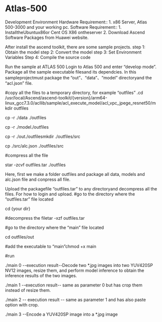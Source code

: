 # Atlas-500
Development Environment 
Hardware Requirement:: 1. x86 Server, Atlas 500-3000 and your working pc. 
Software Requirement:: 1. InstalltheUbuntux86or Cent OS X86 ontheserver  2. Download Ascend Software Packages from Huawei website. 

After install the ascend toolkit, there are some sample projects. 
step 1: Obtain the model
step 2: Convert the model
step 3: Set Environment Variables 
Step 4: Compile the source code

Run the sample at ATLAS 500
Login to Atlas 500 and enter “develop mode”. 
Package all the sample executable filesand its dependcies. In this sampleprojectmust package the “out”、“data”、“model” directoryand the “acl.json” file.

#copy all the files to a temporary directory, for example “outfiles”
.cd /usr/local/Ascend/ascend-toolkit/{version}/arm64-linux_gcc7.3.0/acllib/sample/acl_execute_model/acl_vpc_jpege_resnet50/mkdir outfiles

cp -r ./data ./outfiles

cp -r ./model./outfiles

cp -r ./out./outfilesmkdir ./outfiles/src

cp ./src/alc.json ./outfiles/src

#compress all the file

star -zcvf outfiles.tar ./outfiles

Here, first we make a folder outfiles and package all data, models and alc.json file and conpress all file. 

Upload the packagefile “outfiles.tar” to any directoryand decompress all the files. For how to login and upload. 
#go to the directory where the “outfiles.tar” file located

cd {your dir}

#decompress the filetar -xzf outfiles.tar

#go to the directory where the “main” file located

cd outfiles/out

#add the executable to “main”chmod +x main

#run

./main 0 --execution result--Decode two *.jpg images into two YUV420SP NV12 images, resize them, and perform model inference to obtain the inference results of the two images.

./main 1 --execution result-- same as parameter 0 but has crop them instead of resize them. 

./main 2 -- execution result -- same as parameter 1 and has also paste option with crop.

./main 3 --Encode a YUV420SP image into a *.jpg image



